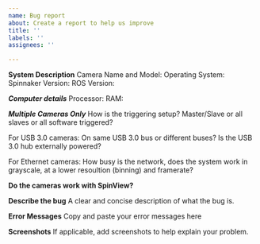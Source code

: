 ```yaml
---
name: Bug report
about: Create a report to help us improve
title: ''
labels: ''
assignees: ''

---
```


**System Description**
Camera Name and Model:
Operating System:
Spinnaker Version:
ROS Version: 

***Computer details***
Processor:
RAM:

***Multiple Cameras Only***
How is the triggering setup? Master/Slave or all slaves or all software triggered?

For USB 3.0 cameras:
On same USB 3.0 bus or different buses?
Is the USB 3.0 hub externally powered?

For Ethernet cameras: 
How busy is the network, does the system work in grayscale, at a lower resoultion (binning) and framerate?

**Do the cameras work with SpinView?**

**Describe the bug**
A clear and concise description of what the bug is.

**Error Messages**
Copy and paste your error messages here

**Screenshots**
If applicable, add screenshots to help explain your problem.
